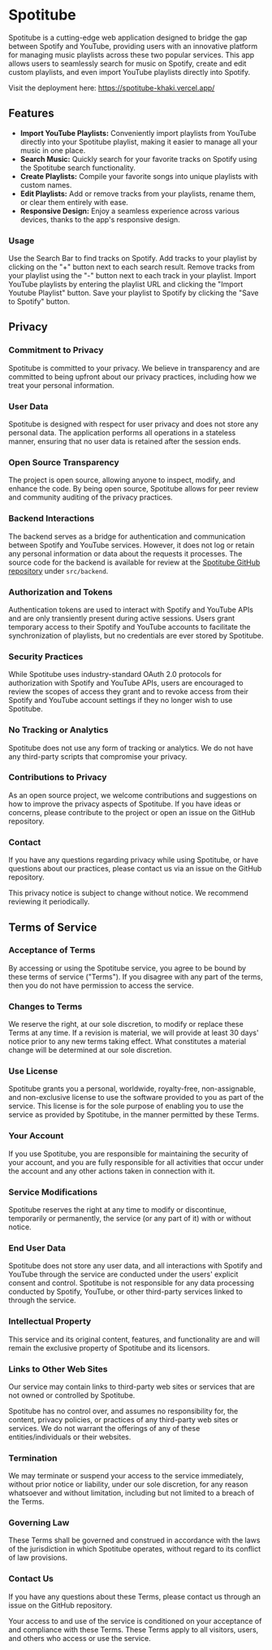 # Spotitube

Spotitube is a cutting-edge web application designed to bridge the gap between Spotify and YouTube, providing users with an innovative platform for managing music playlists across these two popular services. This app allows users to seamlessly search for music on Spotify, create and edit custom playlists, and even import YouTube playlists directly into Spotify.

Visit the deployment here: https://spotitube-khaki.vercel.app/

## Features

- **Import YouTube Playlists:** Conveniently import playlists from YouTube directly into your Spotitube playlist, making it easier to manage all your music in one place.
- **Search Music:** Quickly search for your favorite tracks on Spotify using the Spotitube search functionality.
- **Create Playlists:** Compile your favorite songs into unique playlists with custom names.
- **Edit Playlists:** Add or remove tracks from your playlists, rename them, or clear them entirely with ease.
- **Responsive Design:** Enjoy a seamless experience across various devices, thanks to the app's responsive design.

### Usage

Use the Search Bar to find tracks on Spotify.
Add tracks to your playlist by clicking on the "+" button next to each search result.
Remove tracks from your playlist using the "-" button next to each track in your playlist.
Import YouTube playlists by entering the playlist URL and clicking the "Import Youtube Playlist" button.
Save your playlist to Spotify by clicking the "Save to Spotify" button.

## Privacy

### Commitment to Privacy

Spotitube is committed to your privacy. We believe in transparency and are committed to being upfront about our privacy practices, including how we treat your personal information.

### User Data

Spotitube is designed with respect for user privacy and does not store any personal data. The application performs all operations in a stateless manner, ensuring that no user data is retained after the session ends.

### Open Source Transparency

The project is open source, allowing anyone to inspect, modify, and enhance the code. By being open source, Spotitube allows for peer review and community auditing of the privacy practices.

### Backend Interactions

The backend serves as a bridge for authentication and communication between Spotify and YouTube services. However, it does not log or retain any personal information or data about the requests it processes. The source code for the backend is available for review at the [Spotitube GitHub repository](https://github.com/JosephKan3/spotitube) under `src/backend`.

### Authorization and Tokens

Authentication tokens are used to interact with Spotify and YouTube APIs and are only transiently present during active sessions. Users grant temporary access to their Spotify and YouTube accounts to facilitate the synchronization of playlists, but no credentials are ever stored by Spotitube.

### Security Practices

While Spotitube uses industry-standard OAuth 2.0 protocols for authorization with Spotify and YouTube APIs, users are encouraged to review the scopes of access they grant and to revoke access from their Spotify and YouTube account settings if they no longer wish to use Spotitube.

### No Tracking or Analytics

Spotitube does not use any form of tracking or analytics. We do not have any third-party scripts that compromise your privacy.

### Contributions to Privacy

As an open source project, we welcome contributions and suggestions on how to improve the privacy aspects of Spotitube. If you have ideas or concerns, please contribute to the project or open an issue on the GitHub repository.

### Contact

If you have any questions regarding privacy while using Spotitube, or have questions about our practices, please contact us via an issue on the GitHub repository.

This privacy notice is subject to change without notice. We recommend reviewing it periodically.

## Terms of Service

### Acceptance of Terms

By accessing or using the Spotitube service, you agree to be bound by these terms of service ("Terms"). If you disagree with any part of the terms, then you do not have permission to access the service.

### Changes to Terms

We reserve the right, at our sole discretion, to modify or replace these Terms at any time. If a revision is material, we will provide at least 30 days' notice prior to any new terms taking effect. What constitutes a material change will be determined at our sole discretion.

### Use License

Spotitube grants you a personal, worldwide, royalty-free, non-assignable, and non-exclusive license to use the software provided to you as part of the service. This license is for the sole purpose of enabling you to use the service as provided by Spotitube, in the manner permitted by these Terms.

### Your Account

If you use Spotitube, you are responsible for maintaining the security of your account, and you are fully responsible for all activities that occur under the account and any other actions taken in connection with it.

### Service Modifications

Spotitube reserves the right at any time to modify or discontinue, temporarily or permanently, the service (or any part of it) with or without notice.

### End User Data

Spotitube does not store any user data, and all interactions with Spotify and YouTube through the service are conducted under the users' explicit consent and control. Spotitube is not responsible for any data processing conducted by Spotify, YouTube, or other third-party services linked to through the service.

### Intellectual Property

This service and its original content, features, and functionality are and will remain the exclusive property of Spotitube and its licensors.

### Links to Other Web Sites

Our service may contain links to third-party web sites or services that are not owned or controlled by Spotitube.

Spotitube has no control over, and assumes no responsibility for, the content, privacy policies, or practices of any third-party web sites or services. We do not warrant the offerings of any of these entities/individuals or their websites.

### Termination

We may terminate or suspend your access to the service immediately, without prior notice or liability, under our sole discretion, for any reason whatsoever and without limitation, including but not limited to a breach of the Terms.

### Governing Law

These Terms shall be governed and construed in accordance with the laws of the jurisdiction in which Spotitube operates, without regard to its conflict of law provisions.

### Contact Us

If you have any questions about these Terms, please contact us through an issue on the GitHub repository.

Your access to and use of the service is conditioned on your acceptance of and compliance with these Terms. These Terms apply to all visitors, users, and others who access or use the service.
